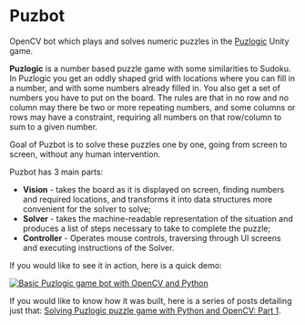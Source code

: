 # Puzbot

OpenCV bot which plays and solves numeric puzzles in the [Puzlogic](https://www.kongregate.com/games/ejbarreto/puzlogic?haref=HP_HNG_puzlogic) Unity game.

**Puzlogic** is a number based puzzle game with some similarities to Sudoku.
In Puzlogic you get an oddly shaped grid with locations where you can fill in a number, and with some numbers already filled in. You also get a set of numbers you have to put on the board.
The rules are that in no row and no column may there be two or more repeating numbers, and some columns or rows may have a constraint, requiring all numbers on that row/column to sum to a given number.

Goal of Puzbot is to solve these puzzles one by one, going from screen to screen, without any human intervention.

Puzbot has 3 main parts:

- **Vision** - takes the board as it is displayed on screen, finding numbers and required locations, and transforms it into data structures more convenient for the solver to solve;
- **Solver** - takes the machine-readable representation of the situation and produces a list of steps necessary to take to complete the puzzle;
- **Controller** - Operates mouse controls, traversing through UI screens and executing instructions of the Solver.

If you would like to see it in action, here is a quick demo:

[![Basic Puzlogic game bot with OpenCV and Python](https://img.youtube.com/vi/Z8l1TRdUUSM/0.jpg)](https://www.youtube.com/watch?v=Z8l1TRdUUSM)

If you would like to know how it was built, here is a series of posts detailing just that: [Solving Puzlogic puzzle game with Python and OpenCV: Part 1](https://tautvidas.com/blog/2018/09/solving-puzlogic-puzzle-game-with-python-and-opencv-part-1/).
